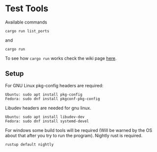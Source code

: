 # Test Tools
Available commands
```
cargo run list_ports
```
and 
```
cargo run
```
To see how ```cargo run``` works check the wiki page [here](https://github.com/visionspacetec/Prust/wiki/How-to-Use-the-Client-Crate).

## Setup
For GNU Linux pkg-config headers are required:
```
Ubuntu: sudo apt install pkg-config  
Fedora: sudo dnf install pkgconf-pkg-config
```

Libudev headers are needed for gnu linux.
```
Ubuntu: sudo apt install libudev-dev  
Fedora: sudo dnf install systemd-devel
```
For windows some build tools will be required (Will be warned by the OS about that after you try to run the program).
Nightly rust is required.
```
rustup default nightly  
```
